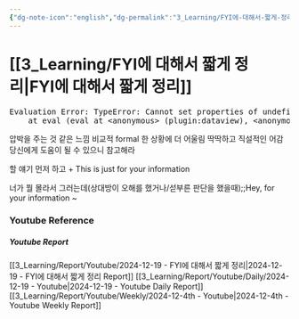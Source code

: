 ```yaml
---
{"dg-note-icon":"english","dg-permalink":"3_Learning/FYI에-대해서-짧게-정리","created-date":"2024-12-19 11:24:25 pm","date":"2024-12-19","type":"youtube","tags":["youtube","english","flashcards"],"aliases":null,"youtuber":"빨모쌤","channelName":"라이브 아카데미","link":"https://www.youtube.com/watch?v=J9ZFRL44Crg","img":"https://img.youtube.com/vi/J9ZFRL44Crg/0.jpg","dg-publish":true,"permalink":"/3_Learning/FYI에-대해서-짧게-정리/","dgPassFrontmatter":true,"noteIcon":"english"}
---
```


# [[3_Learning/FYI에 대해서 짧게 정리\|FYI에 대해서 짧게 정리]]


<pre class="dataview dataview-error">Evaluation Error: TypeError: Cannot set properties of undefined (setting 'innerHTML')
    at eval (eval at &lt;anonymous&gt; (plugin:dataview), &lt;anonymous&gt;:9:21)</pre>

압박을 주는 것 같은 느낌
비교적 formal 한 상황에 더 어울림
딱딱하고 직설적인 어감
당신에게 도움이 될 수 있으니 참고해라

할 얘기 먼저 하고 + This is just for your information

너가 뭘 몰라서 그러는데(상대방이 오해를 했거나/섣부른 판단을 했을때);;Hey, for your information ~
<!--SR:!2025-02-02,15,290-->












### Youtube Reference
##### Youtube Report
[[3_Learning/Report/Youtube/2024-12-19 - FYI에 대해서 짧게 정리\|2024-12-19 - FYI에 대해서 짧게 정리 Report]]
[[3_Learning/Report/Youtube/Daily/2024-12-19 - Youtube\|2024-12-19 - Youtube Daily Report]]
[[3_Learning/Report/Youtube/Weekly/2024-12-4th - Youtube\|2024-12-4th - Youtube Weekly Report]]


